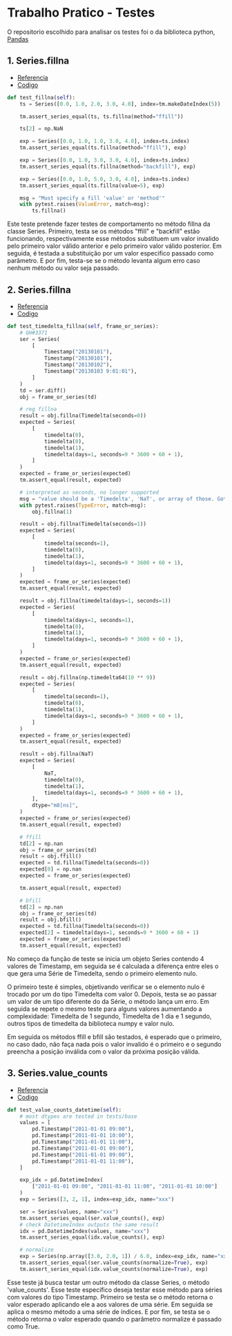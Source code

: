 # Trabalho Pratico - Testes

O repositorio escolhido para analisar os testes foi o da biblioteca python, <a href="https://github.com/pandas-dev/pandas">Pandas</a>

## 1. Series.fillna
- <a href="https://pandas.pydata.org/docs/reference/api/pandas.Series.fillna.html">Referencia</a>
- <a href="https://github.com/pandas-dev/pandas/blob/7fbb8d146097ff1fa6a893b110b80876d971ebac/pandas/tests/series/methods/test_fillna.py#L69">Codigo</a>
```python
def test_fillna(self):
    ts = Series([0.0, 1.0, 2.0, 3.0, 4.0], index=tm.makeDateIndex(5))

    tm.assert_series_equal(ts, ts.fillna(method="ffill"))

    ts[2] = np.NaN

    exp = Series([0.0, 1.0, 1.0, 3.0, 4.0], index=ts.index)
    tm.assert_series_equal(ts.fillna(method="ffill"), exp)

    exp = Series([0.0, 1.0, 3.0, 3.0, 4.0], index=ts.index)
    tm.assert_series_equal(ts.fillna(method="backfill"), exp)

    exp = Series([0.0, 1.0, 5.0, 3.0, 4.0], index=ts.index)
    tm.assert_series_equal(ts.fillna(value=5), exp)

    msg = "Must specify a fill 'value' or 'method'"
    with pytest.raises(ValueError, match=msg):
        ts.fillna()
```
Este teste pretende fazer testes de comportamento no método fillna da classe Series. Primeiro, testa se os métodos "ffill" e "backfill" estão funcionando, respectivamente esse métodos substituem um valor invalido pelo primeiro valor válido anterior e pelo primeiro valor válido posterior. Em seguida, é testada a substituição por um valor especifico passado como parâmetro. E por fim, testa-se se o método levanta algum erro caso nenhum método ou valor seja passado.


## 2. Series.fillna
- <a href="https://pandas.pydata.org/docs/reference/api/pandas.Series.fillna.html">Referencia</a>
- <a href="https://github.com/pandas-dev/pandas/blob/7fbb8d146097ff1fa6a893b110b80876d971ebac/pandas/tests/series/methods/test_fillna.py#L192">Codigo</a>
```python
def test_timedelta_fillna(self, frame_or_series):
    # GH#3371
    ser = Series(
        [
            Timestamp("20130101"),
            Timestamp("20130101"),
            Timestamp("20130102"),
            Timestamp("20130103 9:01:01"),
        ]
    )
    td = ser.diff()
    obj = frame_or_series(td)

    # reg fillna
    result = obj.fillna(Timedelta(seconds=0))
    expected = Series(
        [
            timedelta(0),
            timedelta(0),
            timedelta(1),
            timedelta(days=1, seconds=9 * 3600 + 60 + 1),
        ]
    )
    expected = frame_or_series(expected)
    tm.assert_equal(result, expected)

    # interpreted as seconds, no longer supported
    msg = "value should be a 'Timedelta', 'NaT', or array of those. Got 'int'"
    with pytest.raises(TypeError, match=msg):
        obj.fillna(1)

    result = obj.fillna(Timedelta(seconds=1))
    expected = Series(
        [
            timedelta(seconds=1),
            timedelta(0),
            timedelta(1),
            timedelta(days=1, seconds=9 * 3600 + 60 + 1),
        ]
    )
    expected = frame_or_series(expected)
    tm.assert_equal(result, expected)

    result = obj.fillna(timedelta(days=1, seconds=1))
    expected = Series(
        [
            timedelta(days=1, seconds=1),
            timedelta(0),
            timedelta(1),
            timedelta(days=1, seconds=9 * 3600 + 60 + 1),
        ]
    )
    expected = frame_or_series(expected)
    tm.assert_equal(result, expected)

    result = obj.fillna(np.timedelta64(10 ** 9))
    expected = Series(
        [
            timedelta(seconds=1),
            timedelta(0),
            timedelta(1),
            timedelta(days=1, seconds=9 * 3600 + 60 + 1),
        ]
    )
    expected = frame_or_series(expected)
    tm.assert_equal(result, expected)

    result = obj.fillna(NaT)
    expected = Series(
        [
            NaT,
            timedelta(0),
            timedelta(1),
            timedelta(days=1, seconds=9 * 3600 + 60 + 1),
        ],
        dtype="m8[ns]",
    )
    expected = frame_or_series(expected)
    tm.assert_equal(result, expected)

    # ffill
    td[2] = np.nan
    obj = frame_or_series(td)
    result = obj.ffill()
    expected = td.fillna(Timedelta(seconds=0))
    expected[0] = np.nan
    expected = frame_or_series(expected)

    tm.assert_equal(result, expected)

    # bfill
    td[2] = np.nan
    obj = frame_or_series(td)
    result = obj.bfill()
    expected = td.fillna(Timedelta(seconds=0))
    expected[2] = timedelta(days=1, seconds=9 * 3600 + 60 + 1)
    expected = frame_or_series(expected)
    tm.assert_equal(result, expected)

```
No começo da função de teste se inicia um objeto Series contendo 4 valores de Timestamp, em seguida se é calculada a diferença entre eles o que gera uma Série de Timedelta, sendo o primeiro elemento nulo. 

O primeiro teste é simples, objetivando verificar se o elemento nulo é trocado por um do tipo Timedelta com valor 0. Depois, testa se ao passar um valor de um tipo diferente do da Série, o método lança um erro. Em seguida se repete o mesmo teste para alguns valores aumentando a complexidade: Timedelta de 1 segundo, Timedelta de 1 dia e 1 segundo, outros tipos de timedelta da biblioteca numpy e valor nulo. 

Em seguida os métodos ffill e bfill são testados, é esperado que o primeiro, no caso dado, não faça nada pois o valor invalido é o primeiro e o segundo preencha a posição inválida com o valor da próxima posição válida.


## 3. Series.value_counts
- <a href="https://pandas.pydata.org/docs/reference/api/pandas.Series.value_counts.html">Referencia</a>
- <a href="https://github.com/pandas-dev/pandas/blob/eabac61caeebac4c3f125ca7aaddd3d08686f296/pandas/tests/series/methods/test_value_counts.py#L14">Codigo</a>
```python
def test_value_counts_datetime(self):
    # most dtypes are tested in tests/base
    values = [
        pd.Timestamp("2011-01-01 09:00"),
        pd.Timestamp("2011-01-01 10:00"),
        pd.Timestamp("2011-01-01 11:00"),
        pd.Timestamp("2011-01-01 09:00"),
        pd.Timestamp("2011-01-01 09:00"),
        pd.Timestamp("2011-01-01 11:00"),
    ]

    exp_idx = pd.DatetimeIndex(
        ["2011-01-01 09:00", "2011-01-01 11:00", "2011-01-01 10:00"]
    )
    exp = Series([3, 2, 1], index=exp_idx, name="xxx")

    ser = Series(values, name="xxx")
    tm.assert_series_equal(ser.value_counts(), exp)
    # check DatetimeIndex outputs the same result
    idx = pd.DatetimeIndex(values, name="xxx")
    tm.assert_series_equal(idx.value_counts(), exp)

    # normalize
    exp = Series(np.array([3.0, 2.0, 1]) / 6.0, index=exp_idx, name="xxx")
    tm.assert_series_equal(ser.value_counts(normalize=True), exp)
    tm.assert_series_equal(idx.value_counts(normalize=True), exp)
```
Esse teste já busca testar um outro método da classe Series, o método 'value_counts'. Esse teste específico deseja testar esse método para séries com valores do tipo Timestamp. Primeiro se testa se o método retorna o valor esperado aplicando ele a aos valores de uma série. Em seguida se aplica o mesmo método a uma série de índices. E por fim, se testa se o método retorna o valor esperado quando o parâmetro normalize é passado como True.
